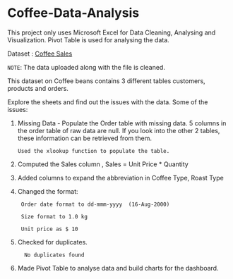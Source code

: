 # Coffee-Data-Analysis
This project only uses Microsoft Excel for Data Cleaning, Analysing and Visualization. Pivot Table is used for analysing the data.

Dataset : [Coffee Sales](https://github.com/mochen862/excel-project-coffee-sales/blob/main/coffeeOrdersData.xlsx)

`NOTE`: The data uploaded along with the file is cleaned.

This dataset on Coffee beans contains 3 different tables customers, products and orders. 

Explore the sheets and find out the issues with the data. Some of the issues:

1. Missing Data - Populate the Order table with missing data. 5 columns in the order table of raw data are null. If you look into the other 2 tables, these information can be retrieved from them. 

       Used the xlookup function to populate the table.

2. Computed the Sales column , Sales = Unit Price * Quantity

3. Added columns to expand the abbreviation in Coffee Type, Roast Type

4. Changed the format:

        Order date format to dd-mmm-yyyy  (16-Aug-2000)
   
        Size format to 1.0 kg

        Unit price as $ 10

5. Checked for duplicates. 

         No duplicates found

6. Made Pivot Table to analyse data and build charts for the dashboard.

